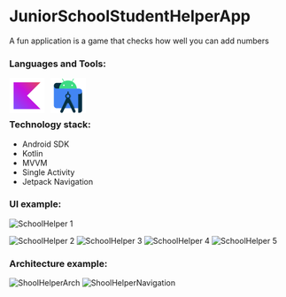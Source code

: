 # JuniorSchoolStudentHelperApp

A fun application is a game that checks how well you can add numbers

### Languages and Tools:
<img align="left" alt="Kotlin" width="64px" hight="64px" src="https://github.com/devicons/devicon/blob/master/icons/kotlin/kotlin-original.svg" style="padding-right:10px;" />
<img align="left" alt="Android Studio" width="64px" hight="64px" src="https://github.com/devicons/devicon/blob/master/icons/androidstudio/androidstudio-original.svg" style="padding-right:10px;" />

<br />
<br />
<br />

### Technology stack:
- Android SDK
- Kotlin
- MVVM
- Single Activity
- Jetpack Navigation

### UI example:
<p>
  <img alt="SchoolHelper 1" width="200px" hight="400px"  src="https://github.com/Foxxx48/JuniorSchoolStudentHelperApp/assets/85708455/cc744522-7636-4370-8709-d0fb545e448a"/>
</p>
<p>
  <img alt="SchoolHelper 2" width="200px" hight="400px"  src="https://github.com/Foxxx48/JuniorSchoolStudentHelperApp/assets/85708455/b6d7ca10-29b4-4af9-bb77-55294be7762d"/>
  <img alt="SchoolHelper 3" width="200px" hight="400px"  src="https://github.com/Foxxx48/JuniorSchoolStudentHelperApp/assets/85708455/a9296dca-43d1-4347-a652-d39a283a02f5"/>
  <img alt="SchoolHelper 4" width="200px" hight="400px"  src="https://github.com/Foxxx48/JuniorSchoolStudentHelperApp/assets/85708455/b20b371e-da49-40e7-bdc3-d089bb8b9acf"/>
  <img alt="SchoolHelper 5" width="200px" hight="400px"  src="https://github.com/Foxxx48/JuniorSchoolStudentHelperApp/assets/85708455/0866d3db-7f6f-49e7-98e0-ded6a23381ef"/>
</p>

### Architecture example:
<p>
  <img alt="ShoolHelperArch" width="300px" hight="500px"  src="https://github.com/Foxxx48/JuniorSchoolStudentHelperApp/assets/85708455/a07b1b7e-7e8d-4f5d-b2b4-87c56d5e204c"/>
  <img alt="ShoolHelperNavigation" width="800px" hight="600px"  src="https://github.com/Foxxx48/JuniorSchoolStudentHelperApp/assets/85708455/5ad80c30-2e69-4c14-acf0-40127f1f92bd"/>
</p>
